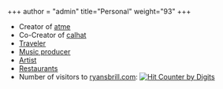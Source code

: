 +++
author = "admin"
title="Personal"
weight="93"
+++

* Creator of [<u>atme</u>](/atme/)
* Co-Creator of [<u>calhat</u>](/calhat/)
* [<u>Traveler</u>](/travel/)
* [<u>Music producer</u>](/music/)</u>
* [<u>Artist</u>](/art/)
* [<u>Restaurants</u>](/food/)
* Number of visitors to [ryansbrill.com](#): <a href="https://www.digits.net" target="_blank"> <img src="https://counter.digits.net/?counter={297035b4-5e06-f154-5558-c850c031e36e}&template=simple" alt="Hit Counter by Digits" border="0"  /> </a>

<!---
# * Creator of [<u>Shoober</u>](/shoober/)
-->

